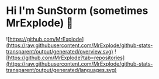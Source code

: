 # Hi I'm SunStorm (sometimes MrExplode) 👋


![https://github.com/MrExplode](https://raw.githubusercontent.com/MrExplode/github-stats-transparent/output/generated/overview.svg)
![https://github.com/MrExplode?tab=repositories](https://raw.githubusercontent.com/MrExplode/github-stats-transparent/output/generated/languages.svg)
